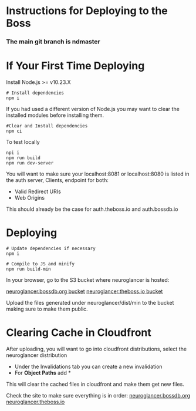 # Instructions for Deploying to the Boss

### The main git branch is ndmaster 

# If Your First Time Deploying

Install Node.js >= v10.23.X

```shell
# Install dependencies
npm i
```
If you had used a different version of Node.js you may want to clear the installed modules before installing them.
```shell
#Clear and Install dependencies
npm ci
```

To test locally
```shell
npi i
npm run build
npm run dev-server
```
You will want to make sure your localhost:8081 or localhost:8080 is listed in the auth server, Clients, endpoint for both:
* Valid Redirect URIs
* Web Origins

This should already be the case for auth.theboss.io and auth.bossdb.io

# Deploying

```shell
# Update dependencies if necessary
npm i

# Compile to JS and minify
npm run build-min
```

In your browser, go to the S3 bucket where neuroglancer is hosted:

[neuroglancer.bossdb.org bucket](https://s3.console.aws.amazon.com/s3/buckets/aws-website-bossdbneuroglancer-6v7vl/?region=us-east-1&tab=overview)
[neuroglancer.theboss.io bucket](https://s3.console.aws.amazon.com/s3/buckets/aws-website-thebossneuroglancer-io2gl/?region=us-east-1&tab=overview)

Upload the files generated under neuroglancer/dist/min to the bucket making sure to make them public.

# Clearing Cache in Cloudfront
After uploading, you will want to go into cloudfront distributions, select the neuroglancer distribution
* Under the Invalidations tab you can create a new invalidation
* For **Object Paths** add *

This will clear the cached files in cloudfront and make them get new files.
  
Check the site to make sure everything is in order:
[neuroglancer.bossdb.org](https://neuroglancer.bossdb.org/)
[neuroglancer.theboss.io](https://neuroglancer.theboss.io/)
